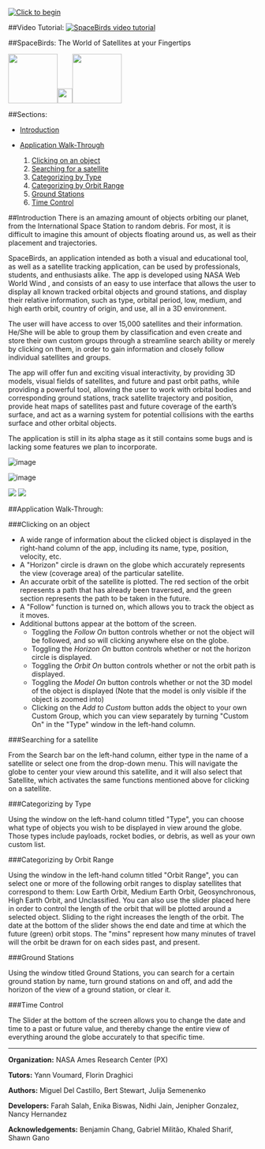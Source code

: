<a href="http://worldwind.arc.nasa.gov/spacebirds/"><img src="https://github.com/NASAWorldWindResearch/SpaceBirds/blob/master/spacebirdsheader.png" alt="Click to begin" align="center" /></a>

##Video Tutorial: 
[![SpaceBirds video tutorial](https://img.youtube.com/vi/ojp8Tqf2j0k/0.jpg)](https://www.youtube.com/watch?v=ojp8Tqf2j0k)

##SpaceBirds: The World of Satellites at your Fingertips

<img src="https://upload.wikimedia.org/wikipedia/commons/thumb/e/e5/NASA_logo.svg/200px-NASA_logo.svg.png" height="100px" /><img src="http://oykun.com/images/journal-header-whitespace.png" width="30px" /><img src="https://upload.wikimedia.org/wikipedia/commons/thumb/6/6e/ESA_logo_simple.svg/200px-ESA_logo_simple.svg.png" height="100px" />

##Sections:

* [Introduction](#introduction)
* [Application Walk-Through](#application-walk-through)

    1. [Clicking on an object](#clicking-on-an-object)
    2. [Searching for a satellite](#searching-for-a-satellite)
    3. [Categorizing by Type](#categorizing-by-type)
    4. [Categorizing by Orbit Range](#categorizing-by-orbit-range)
    5. [Ground Stations](#ground-stations)
    6. [Time Control](#time-control)

##Introduction
There is an amazing amount of objects orbiting our planet, from the International Space Station to random debris. For most, it is difficult to imagine this amount of objects floating around us, as well as their placement and trajectories.

SpaceBirds, an application intended as both a visual and educational tool, as well as a satellite tracking application, can be used by professionals, students, and enthusiasts alike. The app is developed using NASA Web World Wind , and consists of an easy to use interface that allows the user to display all known tracked orbital objects and ground stations, and display their relative information, such as type, orbital period, low, medium, and high earth orbit, country of origin, and use, all in a 3D environment.

The user will have access to over 15,000 satellites and their information. He/She will be able to group them by classification and even create and store their own custom groups through a streamline search ability or merely by clicking on them, in order to gain information and closely follow individual satellites and groups.

The app will offer fun and exciting visual interactivity, by providing 3D models, visual fields of satellites, and future and past orbit paths, while providing a powerful tool, allowing the user to work with orbital bodies and corresponding ground stations, track satellite trajectory and position, provide heat maps of satellites past and future coverage of the earth’s surface, and act as a warning system for potential collisions with the earths surface and other orbital objects.

The application is still in its alpha stage as it still contains some bugs and is lacking some features we plan to incorporate.

![image](https://cloud.githubusercontent.com/assets/19692086/18044330/2fc07996-6d82-11e6-8d3e-2b8e084fab7b.png)

![image](https://cloud.githubusercontent.com/assets/19692086/18044175/534d5db2-6d81-11e6-9e09-e1931e266171.png)

<img src="http://i.imgur.com/KhmyPZ1.png"/>

<img src="http://i.imgur.com/trhnhue.png"/>


##Application Walk-Through:

###Clicking on an object

* A wide range of information about the clicked object is displayed in the right-hand column of the app, including its name, type, position, velocity, etc. 
* A "Horizon" circle is drawn on the globe which accurately represents the view (coverage area) of the particular satellite.
* An accurate orbit of the satellite is plotted. The red section of the orbit represents a path that has already been traversed, and the green section represents the path to be taken in the future. 
* A "Follow" function is turned on, which allows you to track the object as it moves. 
* Additional buttons appear at the bottom of the screen. 
    * Toggling the *Follow On* button controls whether or not the object will be followed, and so will clicking anywhere else on the globe. 
    * Toggling the *Horizon On* button controls whether or not the horizon circle is displayed.
    * Toggling the *Orbit On* button controls  whether or not the orbit path is displayed.
    * Toggling the *Model On* button controls whether or not the 3D model of the object is displayed (Note that the model is only visible if the object is zoomed into)
    * Clicking on the *Add to Custom* button adds the object to your own Custom Group, which you can view separately by turning "Custom On" in the "Type" window in the left-hand column.
 
###Searching for a satellite

From the Search bar on the left-hand column, either type in the name of a satellite or select one from the drop-down menu. This will navigate the globe to center your view around this satellite, and it will also select that Satellite, which activates the same functions mentioned above for clicking on a satellite. 

###Categorizing by Type

Using the window on the left-hand column titled "Type", you can choose what type of objects you wish to be displayed in view around the globe. Those types include payloads, rocket bodies, or debris, as well as your own custom list.

###Categorizing by Orbit Range

Using the window in the left-hand column titled "Orbit Range", you can select one or more of the following orbit ranges to display satellites that correspond to them: Low Earth Orbit, Medium Earth Orbit, Geosynchronous, High Earth Orbit, and Unclassified. You can also use the slider placed here in order to control the length of the orbit that will be plotted around a selected object. Sliding to the right increases the length of the orbit. The date at the bottom of the slider shows the end date and time at which the future (green) orbit stops. The "mins" represent how many minutes of travel will the orbit be drawn for on each sides past, and present.

###Ground Stations

Using the window titled Ground Stations, you can search for a certain ground station by name, turn ground stations on and off, and add the horizon of the view of a ground station, or clear it. 

###Time Control

The Slider at the bottom of the screen allows you to change the date and time to a past or future value, and thereby change the entire view of everything around the globe accurately to that specific time. 


***

**Organization:** NASA Ames Research Center (PX)

**Tutors:** Yann Voumard, Florin Draghici

**Authors:** Miguel Del Castillo, Bert Stewart, Julija Semenenko

**Developers:** Farah Salah, Enika Biswas, Nidhi Jain, Jenipher Gonzalez, Nancy Hernandez

**Acknowledgements:** Benjamin Chang, Gabriel Militão, Khaled Sharif, Shawn Gano
